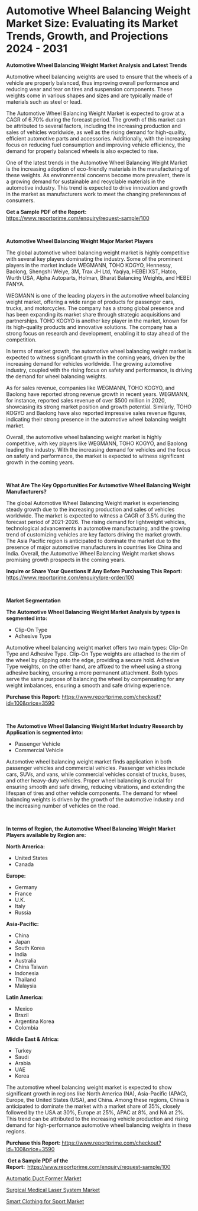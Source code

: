 <p><h1>Automotive Wheel Balancing Weight Market Size: Evaluating its Market Trends, Growth, and Projections 2024 - 2031</h1></p><p><strong>Automotive Wheel Balancing Weight Market Analysis and Latest Trends</strong></p>
<p><p>Automotive wheel balancing weights are used to ensure that the wheels of a vehicle are properly balanced, thus improving overall performance and reducing wear and tear on tires and suspension components. These weights come in various shapes and sizes and are typically made of materials such as steel or lead.</p><p>The Automotive Wheel Balancing Weight Market is expected to grow at a CAGR of 6.70% during the forecast period. The growth of this market can be attributed to several factors, including the increasing production and sales of vehicles worldwide, as well as the rising demand for high-quality, efficient automotive parts and accessories. Additionally, with the increasing focus on reducing fuel consumption and improving vehicle efficiency, the demand for properly balanced wheels is also expected to rise.</p><p>One of the latest trends in the Automotive Wheel Balancing Weight Market is the increasing adoption of eco-friendly materials in the manufacturing of these weights. As environmental concerns become more prevalent, there is a growing demand for sustainable and recyclable materials in the automotive industry. This trend is expected to drive innovation and growth in the market as manufacturers work to meet the changing preferences of consumers.</p></p>
<p><strong>Get a Sample PDF of the Report:&nbsp;</strong> <a href="https://www.reportprime.com/enquiry/request-sample/100">https://www.reportprime.com/enquiry/request-sample/100</a></p>
<p>&nbsp;</p>
<p><strong>Automotive Wheel Balancing Weight Major Market Players</strong></p>
<p><p>The global automotive wheel balancing weight market is highly competitive with several key players dominating the industry. Some of the prominent players in the market include WEGMANN, TOHO KOGYO, Hennessy, Baolong, Shengshi Weiye, 3M, Trax JH Ltd, Yaqiya, HEBEI XST, Hatco, Wurth USA, Alpha Autoparts, Holman, Bharat Balancing Weights, and HEBEI FANYA.</p><p>WEGMANN is one of the leading players in the automotive wheel balancing weight market, offering a wide range of products for passenger cars, trucks, and motorcycles. The company has a strong global presence and has been expanding its market share through strategic acquisitions and partnerships. TOHO KOGYO is another key player in the market, known for its high-quality products and innovative solutions. The company has a strong focus on research and development, enabling it to stay ahead of the competition.</p><p>In terms of market growth, the automotive wheel balancing weight market is expected to witness significant growth in the coming years, driven by the increasing demand for vehicles worldwide. The growing automotive industry, coupled with the rising focus on safety and performance, is driving the demand for wheel balancing weights.</p><p>As for sales revenue, companies like WEGMANN, TOHO KOGYO, and Baolong have reported strong revenue growth in recent years. WEGMANN, for instance, reported sales revenue of over $500 million in 2020, showcasing its strong market position and growth potential. Similarly, TOHO KOGYO and Baolong have also reported impressive sales revenue figures, indicating their strong presence in the automotive wheel balancing weight market.</p><p>Overall, the automotive wheel balancing weight market is highly competitive, with key players like WEGMANN, TOHO KOGYO, and Baolong leading the industry. With the increasing demand for vehicles and the focus on safety and performance, the market is expected to witness significant growth in the coming years.</p></p>
<p>&nbsp;</p>
<p><strong>What Are The Key Opportunities For Automotive Wheel Balancing Weight Manufacturers?</strong></p>
<p><p>The global Automotive Wheel Balancing Weight market is experiencing steady growth due to the increasing production and sales of vehicles worldwide. The market is expected to witness a CAGR of 3.5% during the forecast period of 2021-2026. The rising demand for lightweight vehicles, technological advancements in automotive manufacturing, and the growing trend of customizing vehicles are key factors driving the market growth. The Asia Pacific region is anticipated to dominate the market due to the presence of major automotive manufacturers in countries like China and India. Overall, the Automotive Wheel Balancing Weight market shows promising growth prospects in the coming years.</p></p>
<p><strong>Inquire or Share Your Questions If Any Before Purchasing This Report:</strong> <a href="https://www.reportprime.com/enquiry/pre-order/100">https://www.reportprime.com/enquiry/pre-order/100</a></p>
<p>&nbsp;</p>
<p><strong>Market Segmentation</strong></p>
<p><strong>The Automotive Wheel Balancing Weight Market Analysis by types is segmented into:</strong></p>
<p><ul><li>Clip-On Type</li><li>Adhesive Type</li></ul></p>
<p><p>Automotive wheel balancing weight market offers two main types: Clip-On Type and Adhesive Type. Clip-On Type weights are attached to the rim of the wheel by clipping onto the edge, providing a secure hold. Adhesive Type weights, on the other hand, are affixed to the wheel using a strong adhesive backing, ensuring a more permanent attachment. Both types serve the same purpose of balancing the wheel by compensating for any weight imbalances, ensuring a smooth and safe driving experience.</p></p>
<p><strong>Purchase this Report:&nbsp;</strong><a href="https://www.reportprime.com/checkout?id=100&price=3590">https://www.reportprime.com/checkout?id=100&price=3590</a></p>
<p>&nbsp;</p>
<p><strong>The Automotive Wheel Balancing Weight Market Industry Research by Application is segmented into:</strong></p>
<p><ul><li>Passenger Vehicle</li><li>Commercial Vehicle</li></ul></p>
<p><p>Automotive wheel balancing weight market finds application in both passenger vehicles and commercial vehicles. Passenger vehicles include cars, SUVs, and vans, while commercial vehicles consist of trucks, buses, and other heavy-duty vehicles. Proper wheel balancing is crucial for ensuring smooth and safe driving, reducing vibrations, and extending the lifespan of tires and other vehicle components. The demand for wheel balancing weights is driven by the growth of the automotive industry and the increasing number of vehicles on the road.</p></p>
<p>&nbsp;</p>
<p><strong>In terms of Region, the Automotive Wheel Balancing Weight Market Players available by Region are:</strong></p>
<p>
    <p> <strong> North America: </strong>
        <ul>
            <li>United States</li>
            <li>Canada</li>
        </ul>
        </p> 
    <p> <strong> Europe: </strong>
        <ul>
            <li>Germany</li>
            <li>France</li>
            <li>U.K.</li>
            <li>Italy</li>
            <li>Russia</li>
        </ul>
        </p> 
    <p> <strong> Asia-Pacific: </strong>
        <ul>
            <li>China</li>
            <li>Japan</li>
            <li>South Korea</li>
            <li>India</li>
            <li>Australia</li>
            <li>China Taiwan</li>
            <li>Indonesia</li>
            <li>Thailand</li>
            <li>Malaysia</li>
        </ul>
        </p> 
    <p> <strong> Latin America: </strong>
        <ul>
            <li>Mexico</li>
            <li>Brazil</li>
            <li>Argentina Korea</li>
            <li>Colombia</li>
        </ul>
        </p> 
    <p> <strong> Middle East & Africa: </strong>
        <ul>
            <li>Turkey</li>
            <li>Saudi</li>
            <li>Arabia</li>
            <li>UAE</li>
            <li>Korea</li>
        </ul>
    </p>
    </p>
<p><p>The automotive wheel balancing weight market is expected to show significant growth in regions like North America (NA), Asia-Pacific (APAC), Europe, the United States (USA), and China. Among these regions, China is anticipated to dominate the market with a market share of 35%, closely followed by the USA at 30%, Europe at 25%, APAC at 8%, and NA at 2%. This trend can be attributed to the increasing vehicle production and rising demand for high-performance automotive wheel balancing weights in these regions.</p></p>
<p><strong>Purchase this Report: </strong><a href="https://www.reportprime.com/checkout?id=100&price=3590">https://www.reportprime.com/checkout?id=100&price=3590</a></p>
<p>&nbsp;<strong>Get a Sample PDF of the Report:&nbsp;&nbsp;</strong><a href="https://www.reportprime.com/enquiry/request-sample/100">https://www.reportprime.com/enquiry/request-sample/100</a></p>
<p><strong></strong></p>
<p><p><a href="https://view.publitas.com/reportprime-1/automatic-duct-former-market-research-report-provides-critical-insights-that-can-help-shape-business-development-and-investment-strategies/">Automatic Duct Former Market</a></p><p><a href="https://view.publitas.com/reportprime-1/surgical-medical-laser-system-market-size-reflecting-a-forecast-till-2030-market-by-type-by-application-and-by-geography/">Surgical Medical Laser System Market</a></p><p><a href="https://view.publitas.com/reportprime-1/smart-clothing-for-sport-market-furnish-information-about-market-size-market-share-market-dynamics-and-projections-spanning-from-2023-to-2030/">Smart Clothing for Sport Market</a></p></p>